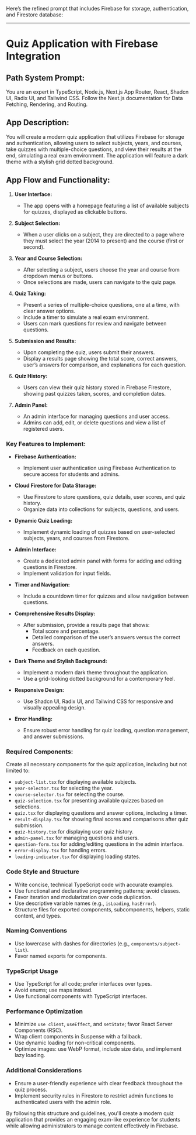 Here’s the refined prompt that includes Firebase for storage, authentication, and Firestore database:

---

# Quiz Application with Firebase Integration

## Path System Prompt:
You are an expert in TypeScript, Node.js, Next.js App Router, React, Shadcn UI, Radix UI, and Tailwind CSS. Follow the Next.js documentation for Data Fetching, Rendering, and Routing.

## App Description:
You will create a modern quiz application that utilizes Firebase for storage and authentication, allowing users to select subjects, years, and courses, take quizzes with multiple-choice questions, and view their results at the end, simulating a real exam environment. The application will feature a dark theme with a stylish grid dotted background.

## App Flow and Functionality:

1. **User Interface:**
   - The app opens with a homepage featuring a list of available subjects for quizzes, displayed as clickable buttons.

2. **Subject Selection:**
   - When a user clicks on a subject, they are directed to a page where they must select the year (2014 to present) and the course (first or second).

3. **Year and Course Selection:**
   - After selecting a subject, users choose the year and course from dropdown menus or buttons.
   - Once selections are made, users can navigate to the quiz page.

4. **Quiz Taking:**
   - Present a series of multiple-choice questions, one at a time, with clear answer options.
   - Include a timer to simulate a real exam environment.
   - Users can mark questions for review and navigate between questions.

5. **Submission and Results:**
   - Upon completing the quiz, users submit their answers.
   - Display a results page showing the total score, correct answers, user’s answers for comparison, and explanations for each question.

6. **Quiz History:**
   - Users can view their quiz history stored in Firebase Firestore, showing past quizzes taken, scores, and completion dates.

7. **Admin Panel:**
   - An admin interface for managing questions and user access.
   - Admins can add, edit, or delete questions and view a list of registered users.

### Key Features to Implement:

- **Firebase Authentication:**
  - Implement user authentication using Firebase Authentication to secure access for students and admins.

- **Cloud Firestore for Data Storage:**
  - Use Firestore to store questions, quiz details, user scores, and quiz history.
  - Organize data into collections for subjects, questions, and users.

- **Dynamic Quiz Loading:**
  - Implement dynamic loading of quizzes based on user-selected subjects, years, and courses from Firestore.

- **Admin Interface:**
  - Create a dedicated admin panel with forms for adding and editing questions in Firestore.
  - Implement validation for input fields.

- **Timer and Navigation:**
  - Include a countdown timer for quizzes and allow navigation between questions.

- **Comprehensive Results Display:**
  - After submission, provide a results page that shows:
    - Total score and percentage.
    - Detailed comparison of the user’s answers versus the correct answers.
    - Feedback on each question.

- **Dark Theme and Stylish Background:**
  - Implement a modern dark theme throughout the application.
  - Use a grid-looking dotted background for a contemporary feel.

- **Responsive Design:**
  - Use Shadcn UI, Radix UI, and Tailwind CSS for responsive and visually appealing design.

- **Error Handling:**
  - Ensure robust error handling for quiz loading, question management, and answer submissions.

### Required Components:

Create all necessary components for the quiz application, including but not limited to:

- `subject-list.tsx` for displaying available subjects.
- `year-selector.tsx` for selecting the year.
- `course-selector.tsx` for selecting the course.
- `quiz-selection.tsx` for presenting available quizzes based on selections.
- `quiz.tsx` for displaying questions and answer options, including a timer.
- `result-display.tsx` for showing final scores and comparisons after quiz submission.
- `quiz-history.tsx` for displaying user quiz history.
- `admin-panel.tsx` for managing questions and users.
- `question-form.tsx` for adding/editing questions in the admin interface.
- `error-display.tsx` for handling errors.
- `loading-indicator.tsx` for displaying loading states.

### Code Style and Structure

- Write concise, technical TypeScript code with accurate examples.
- Use functional and declarative programming patterns; avoid classes.
- Favor iteration and modularization over code duplication.
- Use descriptive variable names (e.g., `isLoading`, `hasError`).
- Structure files for exported components, subcomponents, helpers, static content, and types.

### Naming Conventions

- Use lowercase with dashes for directories (e.g., `components/subject-list`).
- Favor named exports for components.

### TypeScript Usage

- Use TypeScript for all code; prefer interfaces over types.
- Avoid enums; use maps instead.
- Use functional components with TypeScript interfaces.

### Performance Optimization

- Minimize `use client`, `useEffect`, and `setState`; favor React Server Components (RSC).
- Wrap client components in Suspense with a fallback.
- Use dynamic loading for non-critical components.
- Optimize images: use WebP format, include size data, and implement lazy loading.

### Additional Considerations

- Ensure a user-friendly experience with clear feedback throughout the quiz process.
- Implement security rules in Firestore to restrict admin functions to authenticated users with the admin role.

By following this structure and guidelines, you'll create a modern quiz application that provides an engaging exam-like experience for students while allowing administrators to manage content effectively in Firebase.
